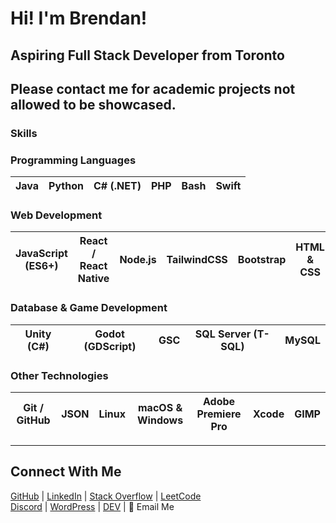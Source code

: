 
# Hi! I'm Brendan!
## Aspiring Full Stack Developer from Toronto
## Please contact me for academic projects not allowed to be showcased.

### Skills

### Programming Languages  
| Java | Python | C# (.NET) | PHP | Bash | Swift |  
|------|--------|----------|-----|------|-------|  

### Web Development  
| JavaScript (ES6+) | React / React Native | Node.js | TailwindCSS | Bootstrap | HTML & CSS | Vite |  
|------------------|---------------------|---------|------------|----------|------------|------|  

### Database & Game Development  
| Unity (C#) | Godot (GDScript) | GSC | SQL Server (T-SQL) | MySQL |  
|-----------|-----------------|-----|------------------|-------|  

### Other Technologies  
| Git / GitHub | JSON | Linux | macOS & Windows | Adobe Premiere Pro | Xcode | GIMP |  
|-------------|------|------|--------------|-----------------|------|------|  

---

## Connect With Me  
[GitHub](#) | [LinkedIn](#) | [Stack Overflow](#) | [LeetCode](#)  
[Discord](#) | [WordPress](#) | [DEV](#) | 📧 Email Me  
